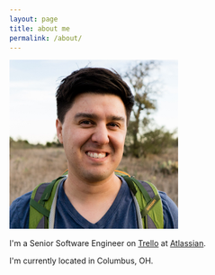 ```yaml
---
layout: page
title: about me
permalink: /about/
---
```


<img src="/assets/images/austin-headshot-500.jpeg" width="300" height="300" class="left"/>

I'm a Senior Software Engineer on [Trello][trello] at [Atlassian][atlassian]. 

I'm currently located in Columbus, OH.

[<i class="fa fa-linkedin"></i>][linkedin] [<i class="fa fa-stack-overflow"></i>][stackoverflow]

[atlassian]: http://atlassian.com "Atlassian"
[trello]: http://trello.com/ "Trello"
[stackoverflow]:	http://stackoverflow.com/users/413254/loeschg	"stackoverflow"
[linkedin]: http://linkedin.com/in/gregloesch 	"LinkedIn"
